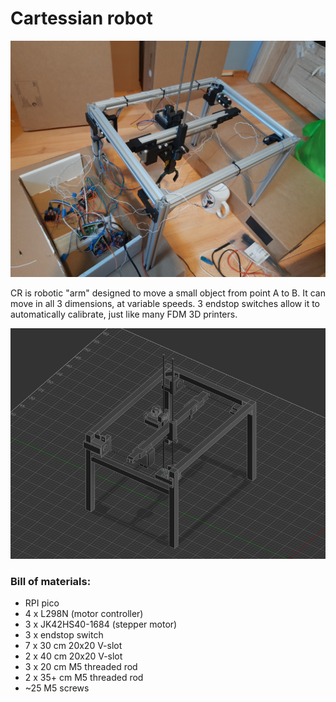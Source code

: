# Cartessian robot

![](20210930_120841.jpg)  

CR is robotic "arm" designed to move a small object from point A to B.
It can move in all 3 dimensions, at variable speeds.
3 endstop switches allow it to automatically calibrate, just like many FDM 3D printers.

![](render.png)  

### Bill of materials:

* RPI pico
* 4 x L298N (motor controller)
* 3 x JK42HS40-1684 (stepper motor)
* 3 x endstop switch
* 7 x 30 cm 20x20 V-slot
* 2 x 40 cm 20x20 V-slot
* 3 x 20 cm M5 threaded rod
* 2 x 35+ cm M5 threaded rod
* ~25 M5 screws

